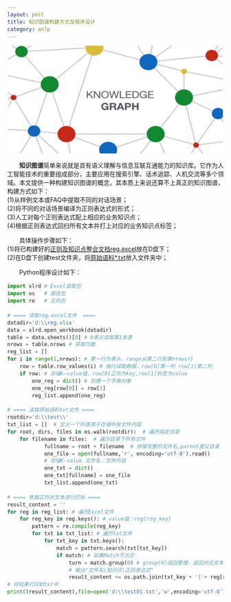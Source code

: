 ```yaml
---
layout: post
title: 知识图谱构建方式及程序设计
category: anlp
---
```


<div align="center">
<img width="500" height="250" src="https://raw.githubusercontent.com/carrylaw/IMG/master/img_nlp/sucai18.png" />
</div>

&emsp;&emsp;**知识图谱**简单来说就是具有语义理解与信息互联互通能力的知识库。它作为人工智能技术的重要组成部分，主要应用在搜索引擎、话术追踪、人机交流等多个领域。本文提供一种构建知识图谱的概念，其本质上来说还算不上真正的知识图谱，构建方式如下：            
(1)从样例文本或FAQ中提取不同的对话场景；         
(2)将不同的对话场景编译为正则表达式的形式；    
(3)人工对每个正则表达式配上相应的业务知识点；        
(4)根据正则表达式回扫所有文本并打上对应的业务知识点标签；    
                 
&emsp;&emsp;具体操作步骤如下：           
(1)将已构建好的[正则及知识点整合文档reg.excel](https://github.com/carrylaw/IMG/blob/master/reg.xlsx)放在D盘下；        
(2)在D盘下创建test文件夹，将[原始语料*.txt](https://github.com/carrylaw/IMG/tree/master/test)放入文件夹中；    

&emsp;&emsp;Python程序设计如下：     
``` python
import xlrd # Excel读取包
import os   # 路径包
import re   # 正则包

# ==== 读取reg.excel文件  ====
datadir='d:\\reg.xlsx'
data = xlrd.open_workbook(datadir)
table = data.sheets()[0] # 0表示读取第1张表
nrows = table.nrows # 获取行数
reg_list = []
for i in range(1,nrows): # 第一行为表头，range从第二行到第nrows行
    row = table.row_values(i) # 按行读取数据，row[0]第一列 row[1]第二列
    if row: # 存储k-value值，row[0]正则为key,row[1]标签为value
        one_reg = dict() # 创建一个字典对象
        one_reg[row[0]] = row[1]
        reg_list.append(one_reg)

# ==== 读取原始语料txt文件 ====
rootdir='d:\\test\\'
txt_list = []  # 定义一个列表用于存储所有文件内容
for root, dirs, files in os.walk(rootdir):  # 遍历指定目录
    for filename in files:  # 遍历目录下所有文件
            fullname = root + filename  # 拼接完整的文件名,parent是父目录
            one_file = open(fullname,'r', encoding='utf-8').read()
            # 存储K-value 文件名：文件内容
            one_txt = dict()  
            one_txt[fullname] = one_file  
            txt_list.append(one_txt)

# ==== 依据正则对文本进行打标 ====
result_content = ''
for reg in reg_list: # 遍历Excel文件
    for reg_key in reg.keys(): # value值：reg[reg_key]
        pattern = re.compile(reg_key)
        for txt in txt_list: # 遍历txt文件
            for txt_key in txt.keys():
                match = pattern.search(txt[txt_key])
                if match: # 如果Match不为空
                    turn = match.group(0) # group(0)返回整理，返回对应文本内容
                    # 输出"文件名\知识点\正则表达式"
                    result_content += os.path.join(txt_key + '|'+ reg[reg_key] + '|'+ reg_key + '|' + turn + '\n')
# 将结果打印到txt中
print((result_content),file=open('d:\\test01.txt','w',encoding='utf-8'))
```   



  